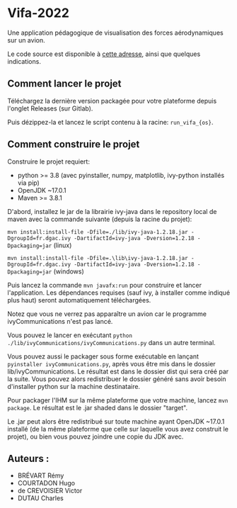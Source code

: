 # Vifa-2022

Une application pédagogique de visualisation des forces aérodynamiques sur un avion.

Le code source est disponible à [cette adresse](https://gitlab.com/KirrimK/Vifa-2022), ainsi que quelques indications.

## Comment lancer le projet

Téléchargez la dernière version packagée pour votre plateforme depuis l'onglet Releases (sur Gitlab).

Puis dézippez-la et lancez le script contenu à la racine: ```run_vifa_{os}```.

## Comment construire le projet

Construire le projet requiert:
- python >= 3.8 (avec pyinstaller, numpy, matplotlib, ivy-python installés via pip)
- OpenJDK ~17.0.1
- Maven >= 3.8.1

D'abord, installez le jar de la librairie ivy-java dans le repository local de maven avec la commande suivante
(depuis la racine du projet):

```mvn install:install-file -Dfile=./lib/ivy-java-1.2.18.jar -DgroupId=fr.dgac.ivy -DartifactId=ivy-java -Dversion=1.2.18 -Dpackaging=jar``` (linux)

```mvn install:install-file -Dfile=.\lib\ivy-java-1.2.18.jar -DgroupId=fr.dgac.ivy -DartifactId=ivy-java -Dversion=1.2.18 -Dpackaging=jar``` (windows)

Puis lancez la commande ```mvn javafx:run``` pour construire et lancer l'application. Les dépendances requises
(sauf ivy, à installer comme indiqué plus haut) seront automatiquement téléchargées.

Notez que vous ne verrez pas apparaître un avion car le programme ivyCommunications n'est pas lancé.

Vous pouvez le lancer en exécutant ```python ./lib/ivyCommunications/ivyCommunications.py``` dans un autre terminal.

Vous pouvez aussi le packager sous forme exécutable en lançant ```pyinstaller ivyCommunications.py```,
après vous être mis dans le dossier lib/ivyCommunications.
Le résultat est dans le dossier dist qui sera créé par la suite.
Vous pouvez alors redistribuer le dossier généré sans avoir besoin d'installer python sur la machine destinataire.

Pour packager l'IHM sur la même plateforme que votre machine, lancez ```mvn package```.
Le résultat est le .jar shaded dans le dossier "target".

Le .jar peut alors être redistribué sur toute machine ayant OpenJDK ~17.0.1 installé
(de la même plateforme que celle sur laquelle vous avez construit le projet),
ou bien vous pouvez joindre une copie du JDK avec.

## Auteurs :

- BRÉVART Rémy
- COURTADON Hugo
- de CREVOISIER Victor
- DUTAU Charles
